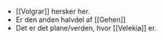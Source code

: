 - [[Volgrar]] hersker her.
- Er den anden halvdel af [[Gehen]]
- Det er det plane/verden, hvor [[Velekia]] er.